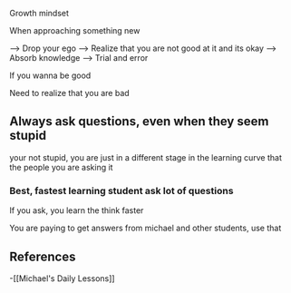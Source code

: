 
Growth mindset

When approaching something new

—> Drop your ego
—> Realize that you are not good at it and its okay
—> Absorb knowledge
—> Trial and error

If you wanna be good

Need to realize that you are bad


## Always ask questions, even when they seem stupid

your not stupid, you are just in a different stage in the learning curve that the people you are asking it

### Best, fastest learning student ask lot of questions


If you ask, you learn the think faster

You are paying to get answers from michael and other students, use that

## References
<!-- Links to pages not referenced in the content -->
-[[Michael's Daily Lessons]]